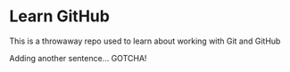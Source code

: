 # Learn GitHub

This is a throwaway repo used to learn about working with Git and GitHub

Adding another sentence... GOTCHA!

